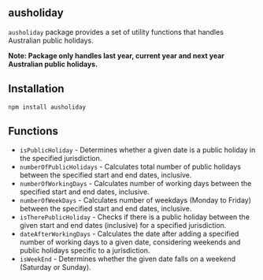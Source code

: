 ## ausholiday

`ausholiday` package provides a set of utility functions that handles Australian public holidays.

**Note: Package only handles last year, current year and next year Australian public holidays.**

## Installation

```
npm install ausholiday
```

## Functions

- `isPublicHoliday` - Determines whether a given date is a public holiday in the specified jurisdiction.
- `numberOfPublicHolidays` - Calculates total number of public holidays between the specified start and end dates, inclusive.
- `numberOfWorkingDays` - Calculates number of working days between the specified start and end dates, inclusive.
- `numberOfWeekDays` - Calculates number of weekdays (Monday to Friday) between the specified start and end dates, inclusive.
- `isTherePublicHoliday` - Checks if there is a public holiday between the given start and end dates (inclusive) for a specified jurisdiction.
- `dateAfterWorkingDays` - Calculates the date after adding a specified number of working days to a given date, considering weekends and public holidays specific to a jurisdiction.
- `isWeekEnd` - Determines whether the given date falls on a weekend (Saturday or Sunday).
